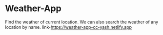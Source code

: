 # Weather-App
Find the weather of current location.
We can also search the weather of any location by name.
link-https://weather-app-cc-yash.netlify.app
